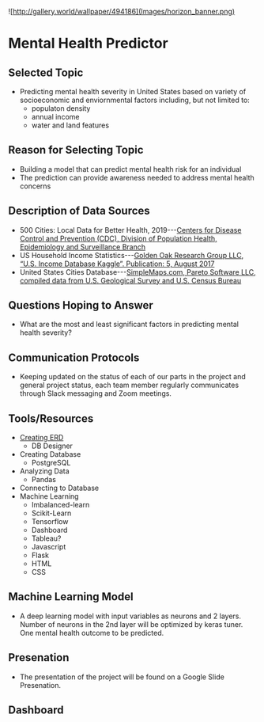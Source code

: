 ![http://gallery.world/wallpaper/494186](Images/horizon_banner.png)
# Mental Health Predictor

## Selected Topic
- Predicting mental health severity in United States based on variety of socioeconomic and enviornmental factors including, but not limited to:
  - populaton density
  - annual income
  - water and land features
## Reason for Selecting Topic
- Building a model that can predict mental health risk for an individual
- The prediction can provide awareness needed to address mental health concerns
## Description of Data Sources
- 500 Cities: Local Data for Better Health, 2019---[Centers for Disease Control and Prevention (CDC), Division of Population Health, Epidemiology and Surveillance Branch](https://chronicdata.cdc.gov/500-Cities-Places/500-Cities-Local-Data-for-Better-Health-2019-relea/6vp6-wxuq) 
- US Household Income Statistics---[Golden Oak Research Group LLC, “U.S. Income Database Kaggle”. Publication: 5, August 2017](https://www.kaggle.com/goldenoakresearch/us-household-income-stats-geo-locations/version/1)
- United States Cities Database---[SimpleMaps.com, Pareto Software LLC, compiled data from U.S. Geological Survey and U.S. Census Bureau](https://simplemaps.com/data/us-cities)
## Questions Hoping to Answer
- What are the most and least significant factors in predicting mental health severity?
## Communication Protocols
- Keeping updated on the status of each of our parts in the project and general project status, each team member regularly communicates through Slack messaging and Zoom meetings.
## Tools/Resources
- [Creating ERD](https://github.com/nhafer88/Mental_Health_Predictor/commit/f8f2a720df6feedc02fa7ba1b01adb5577768b24#diff-ce92e4abab2a17aedfa39efbe31618be81054e0df18811d555e9f7260ce1c501)
  - DB Designer
- Creating Database
   - PostgreSQL
- Analyzing Data
  - Pandas
- Connecting to Database
- Machine Learning
  - Imbalanced-learn
  - Scikit-Learn
  - Tensorflow
  - Dashboard
  - Tableau?
  - Javascript
  - Flask
  - HTML
  - CSS
## Machine Learning Model
- A deep learning model with input variables as neurons and 2 layers. Number of neurons in the 2nd layer will be optimized by keras tuner. One mental health outcome to be predicted.

## Presenation
- The presentation of the project will be found on a Google Slide Presenation.
## Dashboard

